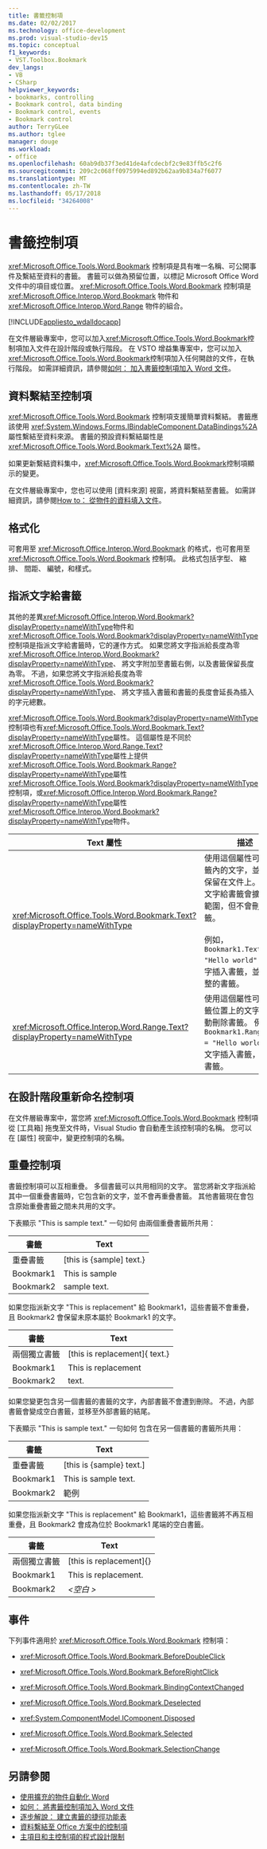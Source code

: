 ```yaml
---
title: 書籤控制項
ms.date: 02/02/2017
ms.technology: office-development
ms.prod: visual-studio-dev15
ms.topic: conceptual
f1_keywords:
- VST.Toolbox.Bookmark
dev_langs:
- VB
- CSharp
helpviewer_keywords:
- bookmarks, controlling
- Bookmark control, data binding
- Bookmark control, events
- Bookmark control
author: TerryGLee
ms.author: tglee
manager: douge
ms.workload:
- office
ms.openlocfilehash: 60ab9db37f3ed41de4afcdecbf2c9e83ffb5c2f6
ms.sourcegitcommit: 209c2c068ff0975994ed892b62aa9b834a7f6077
ms.translationtype: MT
ms.contentlocale: zh-TW
ms.lasthandoff: 05/17/2018
ms.locfileid: "34264008"
---
```

# <a name="bookmark-control"></a>書籤控制項
  <xref:Microsoft.Office.Tools.Word.Bookmark> 控制項是具有唯一名稱、可公開事件及繫結至資料的書籤。 書籤可以做為預留位置，以標記 Microsoft Office Word 文件中的項目或位置。 <xref:Microsoft.Office.Tools.Word.Bookmark> 控制項是 <xref:Microsoft.Office.Interop.Word.Bookmark> 物件和 <xref:Microsoft.Office.Interop.Word.Range> 物件的組合。

 [!INCLUDE[appliesto_wdalldocapp](../vsto/includes/appliesto-wdalldocapp-md.md)]

 在文件層級專案中，您可以加入<xref:Microsoft.Office.Tools.Word.Bookmark>控制項加入文件在設計階段或執行階段。 在 VSTO 增益集專案中，您可以加入<xref:Microsoft.Office.Tools.Word.Bookmark>控制項加入任何開啟的文件，在執行階段。 如需詳細資訊，請參閱[如何： 加入書籤控制項加入 Word 文件](../vsto/how-to-add-bookmark-controls-to-word-documents.md)。

## <a name="bind-data-to-the-control"></a>資料繫結至控制項
 <xref:Microsoft.Office.Tools.Word.Bookmark> 控制項支援簡單資料繫結。 書籤應該使用 <xref:System.Windows.Forms.IBindableComponent.DataBindings%2A> 屬性繫結至資料來源。 書籤的預設資料繫結屬性是 <xref:Microsoft.Office.Tools.Word.Bookmark.Text%2A> 屬性。

 如果更新繫結資料集中，<xref:Microsoft.Office.Tools.Word.Bookmark>控制項顯示的變更。

 在文件層級專案中，您也可以使用 [資料來源]  視窗，將資料繫結至書籤。 如需詳細資訊，請參閱[How to： 從物件的資料填入文件](../vsto/how-to-populate-documents-with-data-from-objects.md)。

## <a name="formatting"></a>格式化
 可套用至 <xref:Microsoft.Office.Interop.Word.Bookmark> 的格式，也可套用至 <xref:Microsoft.Office.Tools.Word.Bookmark> 控制項。 此格式包括字型、 縮排、 間距、 編號，和樣式。

## <a name="assign-text-to-the-bookmark"></a>指派文字給書籤
 其他的差異<xref:Microsoft.Office.Interop.Word.Bookmark?displayProperty=nameWithType>物件和<xref:Microsoft.Office.Tools.Word.Bookmark?displayProperty=nameWithType>控制項是指派文字給書籤時，它的運作方式。 如果您將文字指派給長度為零<xref:Microsoft.Office.Interop.Word.Bookmark?displayProperty=nameWithType>、 將文字附加至書籤右側，以及書籤保留長度為零。 不過，如果您將文字指派給長度為零<xref:Microsoft.Office.Tools.Word.Bookmark?displayProperty=nameWithType>、 將文字插入書籤和書籤的長度會延長為插入的字元總數。

 <xref:Microsoft.Office.Tools.Word.Bookmark?displayProperty=nameWithType>控制項也有<xref:Microsoft.Office.Tools.Word.Bookmark.Text?displayProperty=nameWithType>屬性。 這個屬性是不同於<xref:Microsoft.Office.Interop.Word.Range.Text?displayProperty=nameWithType>屬性上提供<xref:Microsoft.Office.Tools.Word.Bookmark.Range?displayProperty=nameWithType>屬性<xref:Microsoft.Office.Tools.Word.Bookmark?displayProperty=nameWithType>控制項，或<xref:Microsoft.Office.Interop.Word.Bookmark.Range?displayProperty=nameWithType>屬性<xref:Microsoft.Office.Interop.Word.Bookmark?displayProperty=nameWithType>物件。

|Text 屬性|描述|
|-------------------|-----------------|
|<xref:Microsoft.Office.Tools.Word.Bookmark.Text?displayProperty=nameWithType>|使用這個屬性可顯示書籤內的文字，並將書籤保留在文件上。 指派文字給書籤會擴充書籤範圍，但不會刪除書籤。<br /><br /> 例如， `Bookmark1.Text = "Hello world"` 會將文字插入書籤，並保留完整的書籤。|
|<xref:Microsoft.Office.Interop.Word.Range.Text?displayProperty=nameWithType>|使用這個屬性可顯示書籤位置上的文字，並自動刪除書籤。 例如， `Bookmark1.Range.Text = "Hello world"` 會將文字插入書籤，並刪除書籤。|

## <a name="rename-the-control-at-design-time"></a>在設計階段重新命名控制項
 在文件層級專案中，當您將 <xref:Microsoft.Office.Tools.Word.Bookmark> 控制項從 [工具箱]  拖曳至文件時，Visual Studio 會自動產生該控制項的名稱。 您可以在 [屬性]  視窗中，變更控制項的名稱。

## <a name="overlapping-controls"></a>重疊控制項
 書籤控制項可以互相重疊。 多個書籤可以共用相同的文字。 當您將新文字指派給其中一個重疊書籤時，它包含新的文字，並不會再重疊書籤。 其他書籤現在會包含原始重疊書籤之間未共用的文字。

 下表顯示 "This is sample text." 一句如何 由兩個重疊書籤所共用：

|書籤|Text|
|--------------|----------|
|重疊書籤|[this is {sample] text.}|
|Bookmark1|This is sample|
|Bookmark2|sample text.|

 如果您指派新文字 "This is replacement" 給 Bookmark1，這些書籤不會重疊，且 Bookmark2 會保留未原本屬於 Bookmark1 的文字。

|書籤|Text|
|--------------|----------|
|兩個獨立書籤|[this is replacement]{ text.}|
|Bookmark1|This is replacement|
|Bookmark2|text.|

如果您變更包含另一個書籤的書籤的文字，內部書籤不會遭到刪除。 不過，內部書籤會變成空白書籤，並移至外部書籤的結尾。

下表顯示 "This is sample text." 一句如何 包含在另一個書籤的書籤所共用：

|書籤|Text|
|--------------|----------|
|重疊書籤|[this is {sample} text.]|
|Bookmark1|This is sample text.|
|Bookmark2|範例|

 如果您指派新文字 "This is replacement" 給 Bookmark1，這些書籤將不再互相重疊，且 Bookmark2 會成為位於 Bookmark1 尾端的空白書籤。

|書籤|Text|
|--------------|----------|
|兩個獨立書籤|[this is replacement]{}|
|Bookmark1|This is replacement.|
|Bookmark2|*\<空白 >*|

## <a name="events"></a>事件

下列事件適用於 <xref:Microsoft.Office.Tools.Word.Bookmark> 控制項：

-   <xref:Microsoft.Office.Tools.Word.Bookmark.BeforeDoubleClick>

-   <xref:Microsoft.Office.Tools.Word.Bookmark.BeforeRightClick>

-   <xref:Microsoft.Office.Tools.Word.Bookmark.BindingContextChanged>

-   <xref:Microsoft.Office.Tools.Word.Bookmark.Deselected>

-   <xref:System.ComponentModel.IComponent.Disposed>

-   <xref:Microsoft.Office.Tools.Word.Bookmark.Selected>

-   <xref:Microsoft.Office.Tools.Word.Bookmark.SelectionChange>

## <a name="see-also"></a>另請參閱

- [使用擴充的物件自動化 Word](../vsto/automating-word-by-using-extended-objects.md)
- [如何： 將書籤控制項加入 Word 文件](../vsto/how-to-add-bookmark-controls-to-word-documents.md)
- [逐步解說： 建立書籤的捷徑功能表](../vsto/walkthrough-creating-shortcut-menus-for-bookmarks.md)
- [資料繫結至 Office 方案中的控制項](../vsto/binding-data-to-controls-in-office-solutions.md)
- [主項目和主控制項的程式設計限制](../vsto/programmatic-limitations-of-host-items-and-host-controls.md)